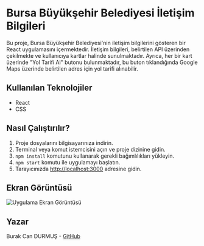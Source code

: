 # Bursa Büyükşehir Belediyesi İletişim Bilgileri

Bu proje, Bursa Büyükşehir Belediyesi'nin iletişim bilgilerini gösteren bir React uygulamasını içermektedir. İletişim bilgileri, belirtilen API üzerinden çekilmekte ve kullanıcıya kartlar halinde sunulmaktadır. Ayrıca, her bir kart üzerinde "Yol Tarifi Al" butonu bulunmaktadır, bu buton tıklandığında Google Maps üzerinde belirtilen adres için yol tarifi alınabilir.

## Kullanılan Teknolojiler

- React
- CSS

## Nasıl Çalıştırılır?

1. Proje dosyalarını bilgisayarınıza indirin.
2. Terminal veya komut istemcisini açın ve proje dizinine gidin.
3. `npm install` komutunu kullanarak gerekli bağımlılıkları yükleyin.
4. `npm start` komutu ile uygulamayı başlatın.
5. Tarayıcınızda [http://localhost:3000](http://localhost:3000) adresine gidin.

## Ekran Görüntüsü

![Uygulama Ekran Görüntüsü](https://hizliresim.com/86igwid)

## Yazar

Burak Can DURMUŞ - [GitHub](https://github.com/BurakCanDURMUS)
